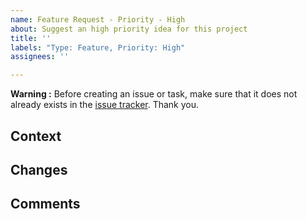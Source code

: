 ```yaml
---
name: Feature Request - Priority - High
about: Suggest an high priority idea for this project
title: ''
labels: "Type: Feature, Priority: High"
assignees: ''

---
```


**Warning :** Before creating an issue or task, make sure that it does not already exists in the [issue tracker](../). Thank you.

## Context
<!-- Give a brief explanation why the feature should be implemented -->

## Changes
<!-- Give a brief description of the components that need to change and how -->

## Comments
<!-- Add further comments if needed -->
